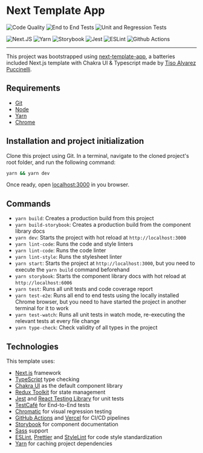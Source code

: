 # Next Template App

![Code Quality](https://github.com/tisoap/next-template-app/actions/workflows/code-quality.yml/badge.svg)
![End to End Tests](https://github.com/tisoap/next-template-app/actions/workflows/e2e.yml/badge.svg)
![Unit and Regression Tests](https://github.com/tisoap/next-template-app/actions/workflows/unit.yml/badge.svg)

![Next.JS](https://img.shields.io/badge/next.js-TypeScript-007ACC?logo=nextdotjs&logoColor=white)
![Yarn](https://img.shields.io/badge/Yarn-2C8EBB?logo=yarn&logoColor=white)
![Storybook](https://img.shields.io/badge/storybook-FF4785?logo=storybook&logoColor=white)
![Jest](https://img.shields.io/badge/Jest-C21325?logo=jest&logoColor=white)
![ESLint](https://img.shields.io/badge/eslint-3A33D1?logo=eslint&logoColor=white)
![Github Actions](https://img.shields.io/badge/GitHub_Actions-2088FF?logo=github-actions&logoColor=white)

---

This project was bootstrapped using [next-template-app](https://github.com/tisoap/next-template-app), a batteries included Next.js template with Chakra UI & Typescript made by [Tiso Alvarez Puccinelli](https://github.com/tisoap).

## Requirements

- [Git](https://git-scm.com/)
- [Node](https://nodejs.org/en/)
- [Yarn](https://yarnpkg.com/lang/en/)
- [Chrome](https://www.google.com/intl/en-US/chrome/)

## Installation and project initialization

Clone this project using Git. In a terminal, navigate to the cloned project's root folder, and run the following command:

```bash
yarn && yarn dev
```

Once ready, open [localhost:3000](http://localhost:3000) in you browser.

## Commands

- `yarn build`: Creates a production build from this project
- `yarn build-storybook`: Creates a production build from the component library docs
- `yarn dev`: Starts the project with hot reload at `http://localhost:3000`
- `yarn lint-code`: Runs the code and style linters
- `yarn lint-code`: Runs the code linter
- `yarn lint-style`: Runs the stylesheet linter
- `yarn start`: Starts the project at `http://localhost:3000`, but you need to execute the `yarn build` command beforehand
- `yarn storybook`: Starts the component library docs with hot reload at `http://localhost:6006`
- `yarn test`: Runs all unit tests and code coverage report
- `yarn test-e2e`: Runs all end to end tests using the locally installed Chrome browser, but you need to have started the project in another terminal for it to work
- `yarn test-watch`: Runs all unit tests in watch mode, re-executing the relevant tests at every file change
- `yarn type-check`: Check validity of all types in the project

## Technologies

This template uses:

- [Next.js](https://nextjs.org/) framework
- [TypeScript](https://www.typescriptlang.org/) type checking
- [Chakra UI](https://chakra-ui.com/) as the default component library
- [Redux Toolkit](https://redux-toolkit.js.org/) for state management
- [Jest](https://jestjs.io/) and [React Testing Library](https://testing-library.com/docs/react-testing-library/intro/) for unit tests
- [TestCafé](https://devexpress.github.io/testcafe/) for End-to-End tests
- [Chromatic](https://www.chromatic.com/) for visual regression testing
- [GitHub Actions](https://github.com/features/actions) and [Vercel](https://vercel.com/) for CI/CD pipelines
- [Storybook](https://storybook.js.org/) for component documentation
- [Sass](https://sass-lang.com/) support
- [ESLint](https://eslint.org/), [Prettier](https://prettier.io/) and [StyleLint](https://stylelint.io/) for code style standardization
- [Yarn](https://yarnpkg.com/) for caching project dependencies
